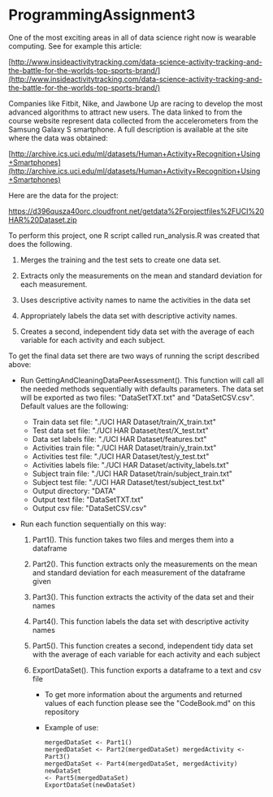 # ProgrammingAssignment3 #


One of the most exciting areas in all of data science right now is wearable computing.  See for example this article:

[http://www.insideactivitytracking.com/data-science-activity-tracking-and-the-battle-for-the-worlds-top-sports-brand/](http://www.insideactivitytracking.com/data-science-activity-tracking-and-the-battle-for-the-worlds-top-sports-brand/)

Companies like Fitbit, Nike, and Jawbone Up are racing to develop the most advanced algorithms to attract new users. The data linked to from the course website represent data collected from the accelerometers from the Samsung Galaxy S smartphone. A full description is available at the site where the data was obtained: 

[http://archive.ics.uci.edu/ml/datasets/Human+Activity+Recognition+Using+Smartphones](http://archive.ics.uci.edu/ml/datasets/Human+Activity+Recognition+Using+Smartphones)

Here are the data for the project: 

[https://d396qusza40orc.cloudfront.net/getdata%2Fprojectfiles%2FUCI%20HAR%20Dataset.zip ](https://d396qusza40orc.cloudfront.net/getdata%2Fprojectfiles%2FUCI%20HAR%20Dataset.zip )

To perform this project, one R script called run_analysis.R was created that does the following. 


1. Merges the training and the test sets to create one data set.


1. Extracts only the measurements on the mean and standard deviation for each measurement. 


1. Uses descriptive activity names to name the activities in the data set


1. Appropriately labels the data set with descriptive activity names. 


1. Creates a second, independent tidy data set with the average of each variable for each activity and each subject.


To get the final data set there are two ways of running the script described above:

- Run GettingAndCleaningDataPeerAssessment().  This function will call all the needed methods sequentially with defaults parameters.  The data set will be exported as two files: "DataSetTXT.txt" and "DataSetCSV.csv".  Default values are the following:

	- Train data set file:  "./UCI HAR Dataset/train/X_train.txt"
	- Test data set file: "./UCI HAR Dataset/test/X_test.txt"
	- Data set labels file:  "./UCI HAR Dataset/features.txt"
	- Activities train file: "./UCI HAR Dataset/train/y_train.txt"
	- Activities test file: "./UCI HAR Dataset/test/y_test.txt"
	- Activities labels file: "./UCI HAR Dataset/activity_labels.txt"
	- Subject train file: "./UCI HAR Dataset/train/subject_train.txt"
	- Subject test file: "./UCI HAR Dataset/test/subject_test.txt"
	- Output directory: "DATA"
	- Output text file: "DataSetTXT.txt"
	- Output csv file: "DataSetCSV.csv"



- Run each function sequentially on this way:

	1. Part1().  This function takes two files and merges them into a dataframe
	2. Part2().  This function extracts only the measurements on the mean and standard deviation for each measurement of the dataframe given
	3. Part3().  This function extracts the activity of the data set and their names
	4. Part4().  This function labels the data set with descriptive activity names
	5. Part5().  This function creates a second, independent tidy data set with the average of each variable for each activity and each subject
	6. ExportDataSet().  This function exports a dataframe to a text and csv file

		- To get more information about the arguments and returned values of each function please see the "CodeBook.md" on this repository

		- Example of use:<pre><code>mergedDataSet &lt;- Part1()
			mergedDataSet &lt;- Part2(mergedDataSet)
			mergedActivity &lt;- Part3()
			mergedDataSet &lt;- Part4(mergedDataSet, mergedActivity)
			newDataSet &lt;- Part5(mergedDataSet)
			ExportDataSet(newDataSet)</code></pre>



